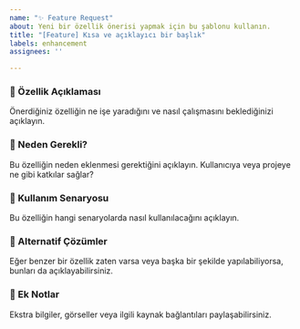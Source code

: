 ```yaml
---
name: "✨ Feature Request"
about: Yeni bir özellik önerisi yapmak için bu şablonu kullanın.
title: "[Feature] Kısa ve açıklayıcı bir başlık"
labels: enhancement
assignees: ''

---
```


### 🚀 Özellik Açıklaması
Önerdiğiniz özelliğin ne işe yaradığını ve nasıl çalışmasını beklediğinizi açıklayın.

### 🤔 Neden Gerekli?
Bu özelliğin neden eklenmesi gerektiğini açıklayın. Kullanıcıya veya projeye ne gibi katkılar sağlar?

### 🎯 Kullanım Senaryosu
Bu özelliğin hangi senaryolarda nasıl kullanılacağını açıklayın.

### 🔄 Alternatif Çözümler
Eğer benzer bir özellik zaten varsa veya başka bir şekilde yapılabiliyorsa, bunları da açıklayabilirsiniz.

### 📌 Ek Notlar
Ekstra bilgiler, görseller veya ilgili kaynak bağlantıları paylaşabilirsiniz.
